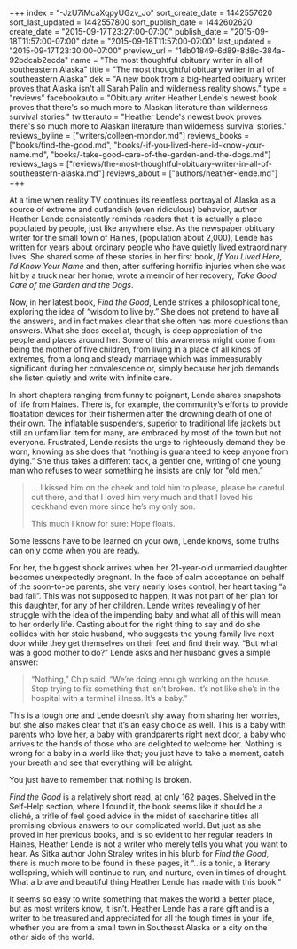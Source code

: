+++
index = "-JzU7iMcaXqpyUGzv_Jo"
sort_create_date = 1442557620
sort_last_updated = 1442557800
sort_publish_date = 1442602620
create_date = "2015-09-17T23:27:00-07:00"
publish_date = "2015-09-18T11:57:00-07:00"
date = "2015-09-18T11:57:00-07:00"
last_updated = "2015-09-17T23:30:00-07:00"
preview_url = "1db01849-6d89-8d8c-384a-92bdcab2ecda"
name = "The most thoughtful obituary writer in all of southeastern Alaska"
title = "The most thoughtful obituary writer in all of southeastern Alaska"
dek = "A new book from a big-hearted obituary writer proves that Alaska isn't all Sarah Palin and wilderness reality shows."
type = "reviews"
facebookauto = "Obituary writer Heather Lende's newest book proves that there's so much more to Alaskan literature than wilderness survival stories."
twitterauto = "Heather Lende's newest book proves there's so much more to Alaskan literature than wilderness survival stories."
reviews_byline = ["writers/colleen-mondor.md"]
reviews_books = ["books/find-the-good.md", "books/-if-you-lived-here-id-know-your-name.md", "books/-take-good-care-of-the-garden-and-the-dogs.md"]
reviews_tags = ["reviews/the-most-thoughtful-obituary-writer-in-all-of-southeastern-alaska.md"]
reviews_about = ["authors/heather-lende.md"]
+++

At a time when reality TV continues its relentless portrayal of Alaska as a source of extreme and outlandish (even ridiculous) behavior, author Heather Lende consistently reminds readers that it is actually a place populated by people, just like anywhere else. As the newspaper obituary writer for the small town of Haines, (population about 2,000), Lende has written for years about ordinary people who have quietly lived extraordinary lives. She shared some of these stories in her first book, *If You Lived Here, I’d Know Your Name* and then, after suffering horrific injuries when she was hit by a truck near her home, wrote a memoir of her recovery, *Take Good Care of the Garden and the Dogs*.

Now, in her latest book, *Find the Good*, Lende strikes a philosophical tone, exploring the idea of “wisdom to live by.” She does not pretend to have all the answers, and in fact makes clear that she often has more questions than answers. What she does excel at, though, is deep appreciation of the people and places around her. Some of this awareness might come from being the mother of five children, from living in a place of all kinds of extremes, from a long and steady marriage which was immeasurably significant during her convalescence or, simply because her job demands she listen quietly and write with infinite care. 

In short chapters ranging from funny to poignant, Lende shares snapshots of life from Haines. There is, for example, the community’s efforts to provide floatation devices for their fishermen after the drowning death of one of their own. The inflatable suspenders, superior to traditional life jackets but still an unfamiliar item for many, are embraced by most of the town but not everyone. Frustrated, Lende resists the urge to righteously demand they be worn, knowing as she does that “nothing is guaranteed to keep anyone from dying.” She thus takes a different tack, a gentler one, writing of one young man who refuses to wear something he insists are only for “old men.”

<blockquote><p class=“no indent”>….I kissed him on the cheek and told him to please, please be careful out there, and that I loved him very much and that I loved his deckhand even more since he’s my only son.</p>

<p class=“no indent”>This much I know for sure: Hope floats.</p></blockquote>

Some lessons have to be learned on your own, Lende knows, some truths can only come when you are ready.

For her, the biggest shock arrives when her 21-year-old unmarried daughter becomes unexpectedly pregnant. In the face of calm acceptance on behalf of the soon-to-be parents, she very nearly loses control, her heart taking “a bad fall”. This was not supposed to happen, it was not part of her plan for this daughter, for any of her children. Lende writes revealingly of her struggle with the idea of the impending baby and what all of this will mean to her orderly life. Casting about for the right thing to say and do she collides with her stoic husband, who suggests the young family live next door while they get themselves on their feet and find their way. “But what was a good mother to do?” Lende asks and her husband gives a simple answer:

<blockquote>“Nothing,” Chip said. “We’re doing enough working on the house. Stop trying to fix something that isn’t broken. It’s not like she’s in the hospital with a terminal illness. It’s a baby.”</blockquote>

This is a tough one and Lende doesn’t shy away from sharing her worries, but she also makes clear that it’s an easy choice as well. This is a baby with parents who love her, a baby with grandparents right next door, a baby who arrives to the hands of those who are delighted to welcome her. Nothing is wrong for a baby in a world like that; you just have to take a moment, catch your breath and see that everything will be alright.

You just have to remember that nothing is broken.

*Find the Good* is a relatively short read, at only 162 pages. Shelved in the Self-Help section, where I found it, the book seems like it should be a cliché, a trifle of feel good advice in the midst of saccharine titles all promising obvious answers to our complicated world. But just as she proved in her previous books, and is so evident to her regular readers in Haines, Heather Lende is not a writer who merely tells you what you want to hear. As Sitka author John Straley writes in his blurb for *Find the Good*, there is much more to be found in these pages, it “...is a tonic, a literary wellspring, which will continue to run, and nurture, even in times of drought. What a brave and beautiful thing Heather Lende has made with this book.”

It seems so easy to write something that makes the world a better place, but as most writers know, it isn’t. Heather Lende has a rare gift and is a writer to be treasured and appreciated for all the tough times in your life, whether you are from a small town in Southeast Alaska or a city on the other side of the world.  